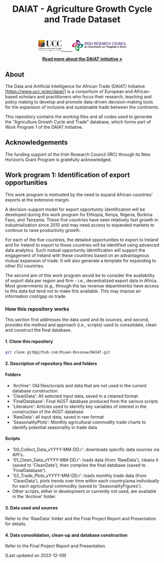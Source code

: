 
<h1 align="center">DAIAT - Agriculture Growth Cycle and Trade Dataset</h1>

<!-- HEADER -->

<br />
<p align="center">
  <a href="#">
    <img alt="Light" src="/Documents/ucc_logo_irish.svg" width="15%">
&nbsp; &nbsp; &nbsp; &nbsp;
  <img alt="Dark" src="/Documents/IRC LOGO_RGB.jpg" width="35%">
  </a>
  <br />
 <p align="center">
    <a href="https://www.ucc.ie/en/daiat/"><strong>Read more about the DAIAT initiative »</strong></a>
    <br />
  </p>
</p>

<!-- CONTENT -->

## About
The Data and Artificial Intelligence for African Trade (DAIAT) Initiative [https://www.ucc.ie/en/daiat/] is a consortium of European and African-based scholars and practitioners who focus their research, teaching and policy making to develop and promote data-driven decision-making tools for the expansion of inclusive and sustainable trade between the continents.

This repository contains the working files and all codes used to generate the "Agriculture Growth Cycle and Trade" database, which forms part of Work Program 1 of the DAIAT Initiative.

## Acknowledgements
The funding support of the Irish Research Council (IRC) through its New Horizon’s Grant Program is gratefully acknowledged.

## Work program 1: Identification of export opportunities
This work program is motivated by the need to expand African countries' exports at the extensive margin.

A decision-support model for export opportunity identification will be developed during this work program for Ethiopia, Kenya, Nigeria, Burkina Faso,  and Tanzania. These five countries have seen relatively fast growth in industrialization since 2010 and may need access to expanded markets to continue to raise productivity growth. 

For each of the five countries, the detailed opportunities to export to Ireland and for Ireland to export to these countries will be identified using advanced data analytics. Such mutual opportunity identification will support the engagement of Ireland with these countries based on an advantageous mutual expansion of trade. It will also generate a template for expanding to other EU countries.

The second aim of this work program would be to consider the availability of export data per region and firm - i.e., decentralized export data in Africa. Most governments (e.g., through the tax revenue departments) have access to this data but tend not to make this available. This may impose an information cost/gap on trade.

### How this repository works
This section first addresses the data used and its sources, and second, provides the method and approach (i.e., scripts) used to consolidate, clean and construct the final database.

#### 1. Clone this repository

```bash
git clone git@github.com:Riaan-Rossouw/DAIAT.git
```

#### 2. Description of repository files and folders

#### Folders
* 'Archive': Old files/scripts and data that are not used in the current database construction
* 'CleanData': All selected input data, saved in a cleaned format
* 'FinalDatabase': Final AGST database produced from the various scripts
* 'Literature': Articles used to identify key variables of interest in the construction of the AGST database
* 'RawData': all input data, saved in raw format
* 'SeasonalityPlots': Monthly agricultural commodity trade charts to identify potential seasonality in trade data

#### Scripts
* '00_Collect_Data_vYYYY-MM-DD.r': downloads specific data sources via API's.
* '01_Clean_Data_vYYYY-MM-DD.r': loads data (from 'RawData'), cleans it (saved to 'CleanData'), then compiles the final database (saved to 'FinalDatabase').
* '02_Trade_Plots_vYYYY-MM-DD.r': loads monthly trade data (from 'CleanData'), plots trends over time within each country/area individually for each agricultural commodity (saved to 'SeasonalityFigures').
* Other scripts, either in development or currently not used, are available in the 'Archive' folder.

#### 3. Data used and sources
Refer to the 'RawData' folder and the Final Project Report and Presentation for details.

#### 4. Data consolidation, clean-up and database construction 
Refer to the Final Project Report and Presentation.

(Last updated on 2022-12-09)
